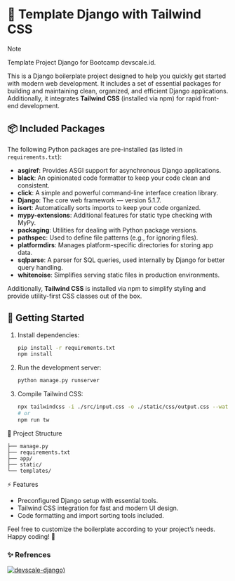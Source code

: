 # 🍃 Template Django with Tailwind CSS

> [!NOTE]
> Template Project Django for Bootcamp devscale.id.

This is a Django boilerplate project designed to help you quickly get started with modern web development. It includes a set of essential packages for building and maintaining clean, organized, and efficient Django applications. Additionally, it integrates **Tailwind CSS** (installed via npm) for rapid front-end development.

## 📦 Included Packages

The following Python packages are pre-installed (as listed in `requirements.txt`):

- **asgiref**: Provides ASGI support for asynchronous Django applications.
- **black**: An opinionated code formatter to keep your code clean and consistent.
- **click**: A simple and powerful command-line interface creation library.
- **Django**: The core web framework — version 5.1.7.
- **isort**: Automatically sorts imports to keep your code organized.
- **mypy-extensions**: Additional features for static type checking with MyPy.
- **packaging**: Utilities for dealing with Python package versions.
- **pathspec**: Used to define file patterns (e.g., for ignoring files).
- **platformdirs**: Manages platform-specific directories for storing app data.
- **sqlparse**: A parser for SQL queries, used internally by Django for better query handling.
- **whitenoise**: Simplifies serving static files in production environments.

Additionally, **Tailwind CSS** is installed via npm to simplify styling and provide utility-first CSS classes out of the box.

## 🚀 Getting Started

1. Install dependencies:  
    ```bash
    pip install -r requirements.txt
    npm install 
    ```

2. Run the development server:
    ```bash
    python manage.py runserver
    ```

3. Compile Tailwind CSS:
    ```bash
    npx tailwindcss -i ./src/input.css -o ./static/css/output.css --watch
    # or
    npm run tw
    ```

🌱 Project Structure

```
├── manage.py
├── requirements.txt
├── app/
├── static/
└── templates/
```

⚡ Features 
- Preconfigured Django setup with essential tools. 
- Tailwind CSS integration for fast and modern UI design. 
- Code formatting and import sorting tools included.

Feel free to customize the boilerplate according to your project’s needs. Happy coding! 🚀

### ✨ Refrences

[![devscale-django)](https://github-readme-stats.vercel.app/api/pin?username=mfathulqorib&repo=django-template&title_color=fff&icon_color=fff&text_color=fff&bg_color=6f854a)](https://github.com/mfathulqorib/django-template)